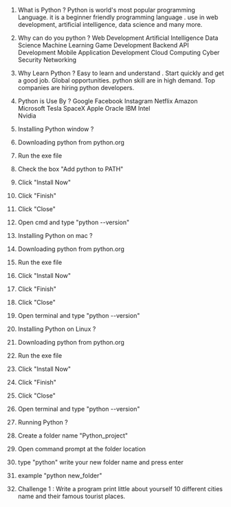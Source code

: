 1. What is Python ?
Python is world's most popular programming Language.  it is a beginner friendly programming language . use in web development, artificial intelligence, data science and many more. 

2. Why can do you python ?
Web Development 
Artificial Intelligence
Data Science
Machine Learning
Game Development 
Backend API Development 
Mobile Application Development
Cloud Computing
Cyber Security
Networking

3. Why Learn Python ?
Easy to learn and understand . Start quickly and get a good job.
Global opportunities. python skill are in high demand.
Top companies are hiring python developers.

4. Python is  Use By ?
Google
Facebook
Instagram
Netflix
Amazon
Microsoft
Tesla
SpaceX
Apple
Oracle
IBM
Intel    
Nvidia

5. Installing Python window ? 
1. Downloading python from python.org
2. Run the exe file
3. Check the box "Add python to PATH"
4. Click "Install Now"
5. Click "Finish"
6. Click "Close"
7. Open cmd and type "python --version"


7. Installing Python on mac ?
1. Downloading python from python.org
2. Run the exe file
3. Click "Install Now"
4. Click "Finish"
5. Click "Close"
6. Open terminal and type "python --version"

8. Installing Python on Linux ?
1. Downloading python from python.org
2. Run the exe file
3. Click "Install Now"
4. Click "Finish"
5. Click "Close"
6. Open terminal and type "python --version"

9. Running Python ?
1. Create a folder name "Python_project"
2. Open command prompt at the folder location
3. type "python" write your new folder name and press enter
4. example "python new_folder"



1. Challenge 1 :
Write a program  print little about yourself 10 different cities name and their famous tourist places.



